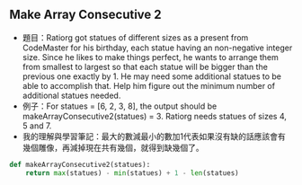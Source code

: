 ## Make Array Consecutive 2
* 題目：Ratiorg got statues of different sizes as a present from CodeMaster for his birthday, each statue having an non-negative integer size. Since he likes to make things perfect, he wants to arrange them from smallest to largest so that each statue will be bigger than the previous one exactly by 1. He may need some additional statues to be able to accomplish that. Help him figure out the minimum number of additional statues needed.
* 例子：For statues = [6, 2, 3, 8], the output should be makeArrayConsecutive2(statues) = 3. Ratiorg needs statues of sizes 4, 5 and 7.
* 我的理解與學習筆記：最大的數減最小的數加1代表如果沒有缺的話應該會有幾個雕像，再減掉現在共有幾個，就得到缺幾個了。
```Python
def makeArrayConsecutive2(statues):
    return max(statues) - min(statues) + 1 - len(statues)
```
